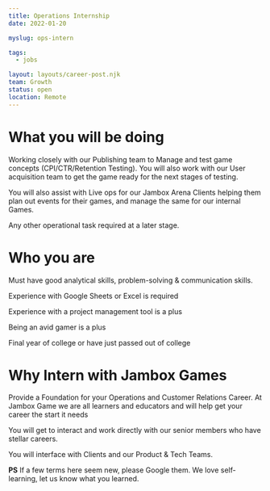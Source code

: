 ```yaml
---
title: Operations Internship
date: 2022-01-20

myslug: ops-intern

tags:
  - jobs

layout: layouts/career-post.njk
team: Growth
status: open
location: Remote
---
```


# What you will be doing

Working closely with our Publishing team to Manage and test game concepts (CPI/CTR/Retention Testing). You will also work with our User acquisition team to get the game ready for the next stages of testing.

You will also assist with Live ops for our Jambox Arena Clients helping them plan out events for their games, and manage the same for our internal Games.

Any other operational task required at a later stage.

# Who you are

Must have good analytical skills, problem-solving & communication skills.

Experience with Google Sheets or Excel is required

Experience with a project management tool is a plus

Being an avid gamer is a plus 

Final year of college or have just passed out of college

# Why Intern with Jambox Games

Provide a Foundation for your Operations and Customer Relations Career. At Jambox Game we are all learners and educators and will help get your career the start it needs

You will get to interact and work directly with our senior members who have stellar careers.

You will interface with Clients and our Product & Tech Teams. 

**PS**
If a few terms here seem new, please Google them. We love self-learning, let us know what you learned.